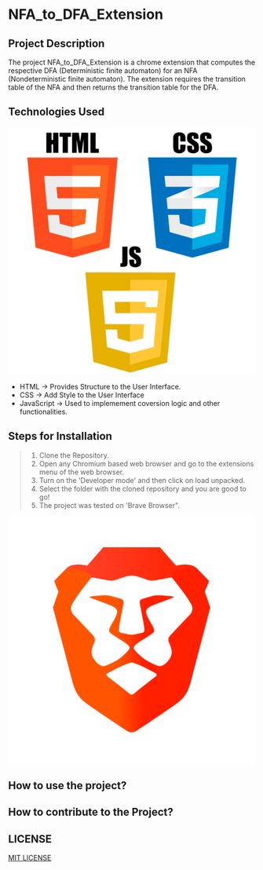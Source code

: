 # NFA_to_DFA_Extension
## Project Description
The project NFA_to_DFA_Extension is a chrome extension that computes the respective DFA (Deterministic finite automaton) for an NFA (Nondeterministic finite automaton). The extension requires the transition table of the NFA and then returns the transition table for the DFA.

## Technologies Used
![](imageAssets/html5-js-css3-logo-png-11536003913vd86ju9pc1.jpeg)

- HTML -> Provides Structure to the User Interface.
- CSS -> Add Style to the User Interface
- JavaScript -> Used to implemement coversion logic and other functionalities.

## Steps for Installation
> 1. Clone the Repository.
> 1. Open any Chromium based web browser and go to the extensions menu of the web browser.
> 1. Turn on the 'Developer mode' and then click on load unpacked.
> 1. Select the folder with the cloned repository and you are good to go!
> 1. The project was tested on 'Brave Browser".
> 

![](imageAssets/brave.png)

## How to use the project?

## How to contribute to the Project?
## LICENSE
[MIT LICENSE](LICENSE.txt)

